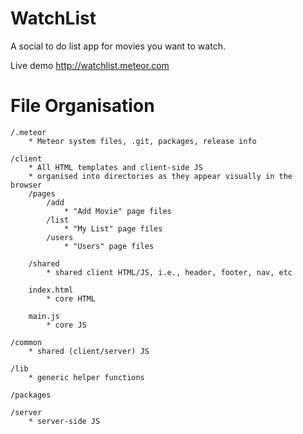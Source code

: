 WatchList
=========

A social to do list app for movies you want to watch.

Live demo http://watchlist.meteor.com


File Organisation
==================================================

    /.meteor
        * Meteor system files, .git, packages, release info

    /client
        * All HTML templates and client-side JS
        * organised into directories as they appear visually in the browser
        /pages
            /add
                * "Add Movie" page files
            /list
                * "My List" page files
            /users
                * "Users" page files

        /shared
            * shared client HTML/JS, i.e., header, footer, nav, etc

        index.html
            * core HTML

        main.js
            * core JS

    /common
        * shared (client/server) JS

    /lib
        * generic helper functions

    /packages

    /server
        * server-side JS